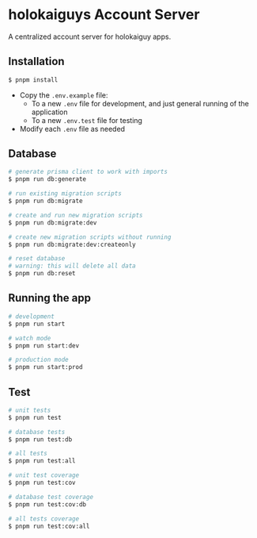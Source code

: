 # holokaiguys Account Server

A centralized account server for holokaiguy apps.

## Installation

```bash
$ pnpm install
```

- Copy the `.env.example` file:
  - To a new `.env` file for development, and just general running of the application
  - To a new `.env.test` file for testing
- Modify each `.env` file as needed

## Database

```bash
# generate prisma client to work with imports
$ pnpm run db:generate

# run existing migration scripts
$ pnpm run db:migrate

# create and run new migration scripts
$ pnpm run db:migrate:dev

# create new migration scripts without running
$ pnpm run db:migrate:dev:createonly

# reset database
# warning: this will delete all data
$ pnpm run db:reset
```

## Running the app

```bash
# development
$ pnpm run start

# watch mode
$ pnpm run start:dev

# production mode
$ pnpm run start:prod
```

## Test

```bash
# unit tests
$ pnpm run test

# database tests
$ pnpm run test:db

# all tests
$ pnpm run test:all

# unit test coverage
$ pnpm run test:cov

# database test coverage
$ pnpm run test:cov:db

# all tests coverage
$ pnpm run test:cov:all
```
